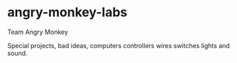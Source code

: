 # angry-monkey-labs
Team Angry Monkey

Special projects, bad ideas, computers controllers wires switches lights and sound.
